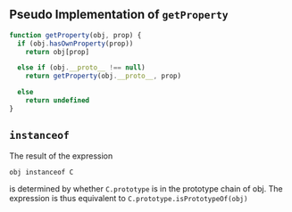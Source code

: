 ## Pseudo Implementation of `getProperty`
```js
function getProperty(obj, prop) {
  if (obj.hasOwnProperty(prop))
    return obj[prop]

  else if (obj.__proto__ !== null)
    return getProperty(obj.__proto__, prop)

  else
    return undefined
}
```

## `instanceof`
The result of the expression

    obj instanceof C

is determined by whether `C.prototype` is in the prototype chain of obj. The expression is thus equivalent to
    `C.prototype.isPrototypeOf(obj)`
